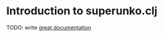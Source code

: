 # Introduction to superunko.clj

TODO: write [great documentation](http://jacobian.org/writing/what-to-write/)
